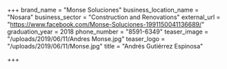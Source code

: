 +++
brand_name = "Monse Soluciones"
business_location_name = "Nosara"
business_sector = "Construction and Renovations"
external_url = "https://www.facebook.com/Monse-Soluciones-1991150041136689/"
graduation_year = 2018
phone_number = "8591-6349"
teaser_image = "/uploads/2019/06/11/Andres Monse.jpg"
teaser_logo = "/uploads/2019/06/11/Monse.jpg"
title = "Andrés Gutiérrez Espinosa"

+++
